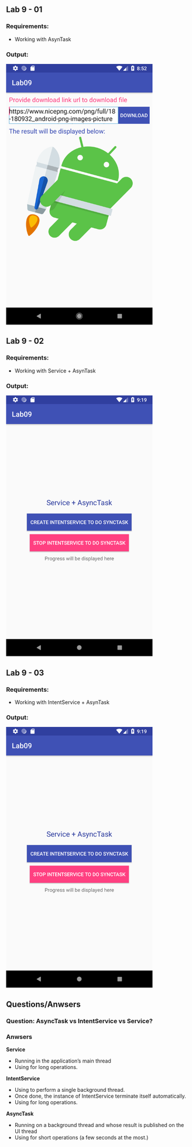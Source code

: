 ## Lab 9 - 01
### Requirements:
- Working with AsynTask

### Output:
<img width="400" src="https://github.com/cminhho/TDTU-LapTrinhUngDungDiDong/blob/master/Lab09/sceenshots/exercise_01.png" alt="Working with AsynTask"/>


## Lab 9 - 02
### Requirements:
- Working with Service + AsynTask

### Output:
<img width="400" src="https://github.com/cminhho/TDTU-LapTrinhUngDungDiDong/blob/master/Lab09/sceenshots/exercise_02.png" alt="Working with Service + AsynTask"/>

## Lab 9 - 03
### Requirements:
- Working with IntentService + AsynTask

### Output:
<img width="400" src="https://github.com/cminhho/TDTU-LapTrinhUngDungDiDong/blob/master/Lab09/sceenshots/exercise_02.png" alt="Working with Service + AsynTask"/>


## Questions/Anwsers
### Question: AsyncTask vs IntentService vs Service?
### Anwsers
<b>Service</b> 
- Running in the application’s main thread
- Using for long operations.

<b>IntentService</b> 
- Using to perform a single background thread. 
- Once done, the instance of IntentService terminate itself automatically. 
- Using for long operations.

<b>AsyncTask</b> 
- Running on a background thread and whose result is published on the UI thread
- Using for short operations (a few seconds at the most.)
